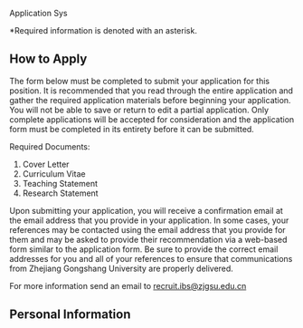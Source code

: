 Application Sys

*Required information is denoted with an asterisk.

## How to Apply

The form below must be completed to submit your application for this position. 
It is recommended that you read through the entire application and gather the required application materials before beginning your application. You will not be able to save or return to edit a partial application. Only complete applications will be accepted for consideration and the application form must be completed in its entirety before it can be submitted. 

Required Documents:

1. Cover Letter
2. Curriculum Vitae
3. Teaching Statement
4. Research Statement

Upon submitting your application, you will receive a confirmation email at the email address that you provide in your application. In some cases, your references may be contacted using the email address that you provide for them and may be asked to provide their recommendation via a web-based form similar to the application form.
Be sure to provide the correct email addresses for you and all of your references to ensure that communications from Zhejiang Gongshang University are properly delivered.
 
For more information send an email to recruit.ibs@zjgsu.edu.cn

## Personal Information
